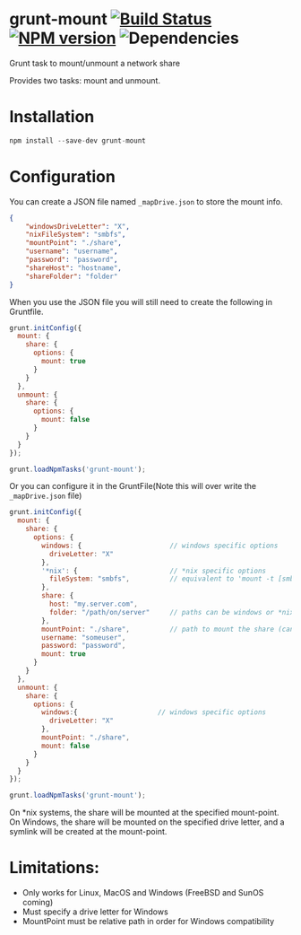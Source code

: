 # grunt-mount [![Build Status](https://travis-ci.org/opentable/grunt-mount.png?branch=master)](https://travis-ci.org/opentable/grunt-mount) [![NPM version](https://badge.fury.io/js/grunt-mount.png)](http://badge.fury.io/js/grunt-mount) ![Dependencies](https://david-dm.org/opentable/grunt-mount.png)

Grunt task to mount/unmount a network share

Provides two tasks: mount and unmount.

# Installation

```js
npm install --save-dev grunt-mount
```

# Configuration

You can create a JSON file named `_mapDrive.json` to store the mount info. 

```json
{
    "windowsDriveLetter": "X",
    "nixFileSystem": "smbfs",
    "mountPoint": "./share",
    "username": "username",
    "password": "password",
    "shareHost": "hostname",
    "shareFolder": "folder"
}
```
When you use the JSON file you will still need to create the following in Gruntfile.

```js
grunt.initConfig({
  mount: {
    share: {
      options: {
        mount: true
      }
    }
  },
  unmount: {
    share: {
      options: {
        mount: false
      }
    }
  }
});

grunt.loadNpmTasks('grunt-mount');
```

Or you can configure it in the GruntFile(Note this will over write the `_mapDrive.json` file)

```js
grunt.initConfig({
  mount: {
    share: {
      options: {
        windows: {                      // windows specific options
          driveLetter: "X"
        },
        '*nix': {                       // *nix specific options
          fileSystem: "smbfs",          // equivalent to 'mount -t [smbfs|cifs|nfs]'
        },
        share: {
          host: "my.server.com",
          folder: "/path/on/server"     // paths can be windows or *nix style (will be normalised)
        },
        mountPoint: "./share",          // path to mount the share (can be windows or unix style)
        username: "someuser",
        password: "password",
        mount: true
      }
    }
  },
  unmount: {
    share: {
      options: {
        windows:{                    // windows specific options
          driveLetter: "X"
        },
        mountPoint: "./share",
        mount: false
      }
    }
  }
});

grunt.loadNpmTasks('grunt-mount');
```

On *nix systems, the share will be mounted at the specified mount-point. On Windows, the share will be mounted on the specified drive letter, and a symlink will be created at the mount-point.

# Limitations:

- Only works for Linux, MacOS and Windows (FreeBSD and SunOS coming)
- Must specify a drive letter for Windows
- MountPoint must be relative path in order for Windows compatibility
